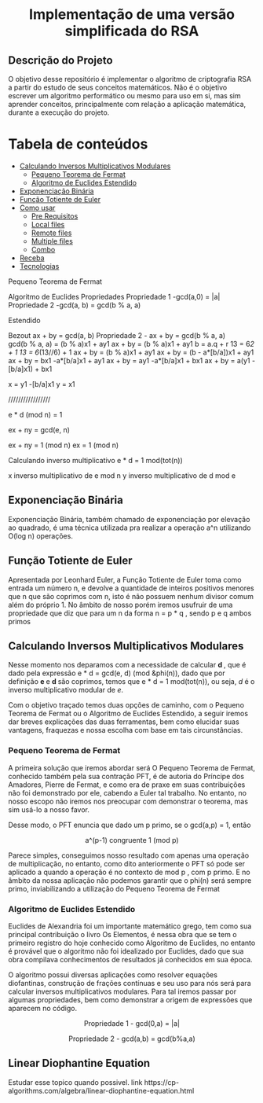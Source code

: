 <h1 align="center">Implementação de uma versão simplificada do RSA</h1>

## Descrição do Projeto
<p>O objetivo desse repositório é implementar o algoritmo de criptografia RSA a partir do estudo de seus conceitos matemáticos. Não é o objetivo escrever um algoritmo performático ou mesmo para uso em si, mas sim aprender conceitos, principalmente com relação a aplicação matemática, durante a execução do projeto. </p>


Tabela de conteúdos
=================
<!--ts-->
   * [Calculando Inversos Multiplicativos Modulares](#Inverso)
     * [Pequeno Teorema de Fermat](#PFT)
     * [Algoritmo de Euclides Estendido](#xEuclides)    
   * [Exponenciação Binária](#Expbin)
   * [Função Totiente de Euler](#TotEuler)
   * [Como usar](#como-usar)
      * [Pre Requisitos](#pre-requisitos)
      * [Local files](#local-files)
      * [Remote files](#remote-files)
      * [Multiple files](#multiple-files)
      * [Combo](#combo)
   * [Receba](#testes)
   * [Tecnologias](#tecnologias)
<!--te-->




Pequeno Teorema de Fermat


Algoritmo de Euclides
Propriedades
Propriedade 1 -gcd(a,0) = |a|
Propriedade 2 -gcd(a, b) = gcd(b % a, a)


Estendido

Bezout ax + by = gcd(a, b) 
Propriedade 2 - ax + by = gcd(b % a, a)  
gcd(b % a, a) = (b % a)x1 + ay1
ax + by = (b % a)x1 + ay1
b = a.q + r
13 = 6*2 + 1
13 = 6*(13//6) + 1
ax + by = (b % a)x1 + ay1
ax + by = (b - a*[b/a])x1 + ay1
ax + by = bx1 -a*[b/a]x1 + ay1
ax + by = ay1 -a*[b/a]x1 + bx1
ax + by = a(y1 -[b/a]x1) + bx1

x = y1 -[b/a]x1
y = x1

/////////////////

e * d (mod n) = 1

ex + ny = gcd(e, n)

ex + ny = 1 (mod n)
ex = 1 (mod n)

Calculando inverso multiplicativo  e * d = 1 mod(tot(n))

x inverso multiplicativo de e mod n
y inverso multiplicativo de d mod e

## Exponenciação Binária
<p name="Expbin"> Exponenciação Binária, também chamado de exponenciação por elevação ao quadrado, é uma técnica utilizada pra realizar a operação a^n utilizando O(log n) operações. </p>

## Função Totiente de Euler
<p name="TotEuler"> Apresentada por Leonhard Euler, a Função Totiente de Euler toma como entrada um número n, e devolve a quantidade de inteiros positivos menores que n que são coprimos com n, isto é não possuem nenhum divisor comum além do próprio 1. No âmbito de nosso porém iremos usufruir de uma propriedade que diz que para um n da forma n = p * q , sendo p e q ambos primos  </p>

## Calculando Inversos Multiplicativos Modulares
<p name="Inverso"> Nesse momento nos deparamos com a necessidade de calcular <strong> d </strong>, que é dado pela expressão e * d = gcd(e, d) (mod &phi(n)), dado que por definição <strong> e </strong> e <strong> d </strong> são coprimos, temos que e * d = 1 mod(tot(n)), ou seja, <em>d</em> é o inverso multiplicativo modular de  <em>e</em>. </p>
<p>Com o objetivo traçado temos duas opções de caminho, com o Pequeno Teorema de Fermat ou o Algoritmo de Euclides Estendido, a seguir iremos dar breves explicações das duas ferramentas, bem como elucidar suas vantagens, fraquezas e nossa escolha com base em tais circunstâncias. </p>


### Pequeno Teorema de Fermat
<p name="PFT">A primeira solução que iremos abordar será O Pequeno Teorema de Fermat, conhecido também pela sua contração PFT, é de autoria do Príncipe dos Amadores, Pierre de Fermat, e como era de praxe em suas contribuições não foi demonstrado por ele, cabendo a Euler tal trabalho. No entanto, no nosso escopo não iremos nos preocupar com demonstrar o teorema, mas sim usá-lo a nosso favor.</p>
<p>Desse modo, o PFT enuncia que dado um p primo, se o gcd(a,p) = 1, então</p>
<p align="center" > a^(p-1) congruente 1 (mod p)</p>
<p>Parece simples, conseguimos nosso resultado com apenas uma operação de multiplicação, no entanto, como dito anteriormente o PFT só pode ser aplicado a quando a operação é no contexto de mod p , com p primo. E no âmbito da nossa aplicação não podemos garantir que o phi(n) será sempre primo, inviabilizando a utilização do Pequeno Teorema de Fermat</p>

### Algoritmo de Euclides Estendido
<p name="xEuclides">Euclides  de Alexandria foi um importante matemático grego, tem como sua principal contribuição o livro Os Elementos, é nessa obra que se tem o primeiro registro do hoje conhecido como Algoritmo de Euclides, no entanto é provável que o algoritmo não foi idealizado por Euclides, dado que sua obra compilava conhecimentos de resultados já conhecidos em sua época.  </p>
<p name= "xEuclides"> O algoritmo possui diversas aplicações como resolver equações diofantinas, construção de frações contínuas e seu uso para nós será para calcular inversos multiplicativos modulares. Para tal iremos passar por algumas propriedades, bem como demonstrar a origem de expressões que aparecem no código. </p>
<p align="center" > Propriedade 1 - gcd(0,a) = |a|</p>
<p align="center" > Propriedade 2 - gcd(a,b) = gcd(b%a,a) </p>


## Linear Diophantine Equation
<p> Estudar esse topico quando possivel. link https://cp-algorithms.com/algebra/linear-diophantine-equation.html </p>



